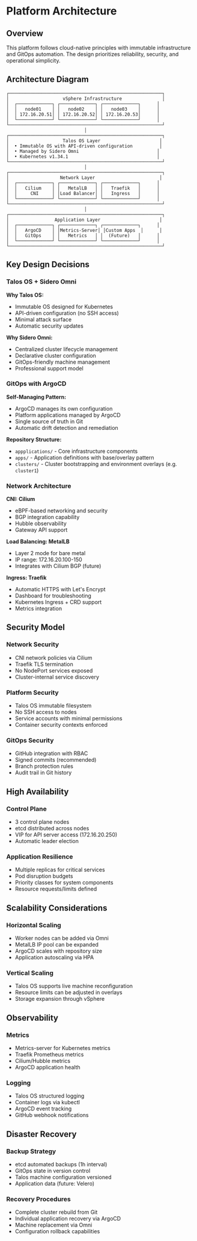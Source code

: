 # Platform Architecture

## Overview

This platform follows cloud-native principles with immutable infrastructure and GitOps automation. The design prioritizes reliability, security, and operational simplicity.

## Architecture Diagram

```
┌─────────────────────────────────────────────────────────┐
│                    vSphere Infrastructure               │
│  ┌─────────────┐ ┌─────────────┐ ┌─────────────┐      │
│  │   node01    │ │   node02    │ │   node03    │      │
│  │ 172.16.20.51│ │ 172.16.20.52│ │ 172.16.20.53│      │
│  └─────────────┘ └─────────────┘ └─────────────┘      │
└─────────────────────────────────────────────────────────┘
                             │
┌─────────────────────────────────────────────────────────┐
│                    Talos OS Layer                      │
│  • Immutable OS with API-driven configuration          │
│  • Managed by Sidero Omni                             │
│  • Kubernetes v1.34.1                                 │
└─────────────────────────────────────────────────────────┘
                             │
┌─────────────────────────────────────────────────────────┐
│                   Network Layer                        │
│  ┌─────────────┐ ┌─────────────┐ ┌─────────────┐      │
│  │   Cilium    │ │   MetalLB   │ │   Traefik   │      │
│  │     CNI     │ │Load Balancer│ │   Ingress   │      │
│  └─────────────┘ └─────────────┘ └─────────────┘      │
└─────────────────────────────────────────────────────────┘
                             │
┌─────────────────────────────────────────────────────────┐
│                 Application Layer                      │
│  ┌─────────────┐ ┌─────────────┐ ┌─────────────┐      │
│  │   ArgoCD    │ │Metrics-Server│ │Custom Apps  │      │
│  │   GitOps    │ │   Metrics   │ │  (Future)   │      │
│  └─────────────┘ └─────────────┘ └─────────────┘      │
└─────────────────────────────────────────────────────────┘
```

## Key Design Decisions

### Talos OS + Sidero Omni

**Why Talos OS:**
- Immutable OS designed for Kubernetes
- API-driven configuration (no SSH access)
- Minimal attack surface
- Automatic security updates

**Why Sidero Omni:**
- Centralized cluster lifecycle management
- Declarative cluster configuration
- GitOps-friendly machine management
- Professional support model

### GitOps with ArgoCD

**Self-Managing Pattern:**
- ArgoCD manages its own configuration
- Platform applications managed by ArgoCD
- Single source of truth in Git
- Automatic drift detection and remediation

**Repository Structure:**
- `appplications/` - Core infrastructure components
- `apps/` - Application definitions with base/overlay pattern
- `clusters/` - Cluster bootstrapping and environment overlays (e.g. `cluster1`)

### Network Architecture

**CNI: Cilium**
- eBPF-based networking and security
- BGP integration capability
- Hubble observability
- Gateway API support

**Load Balancing: MetalLB**
- Layer 2 mode for bare metal
- IP range: 172.16.20.100-150
- Integrates with Cilium BGP (future)

**Ingress: Traefik**
- Automatic HTTPS with Let's Encrypt
- Dashboard for troubleshooting
- Kubernetes Ingress + CRD support
- Metrics integration

## Security Model

### Network Security
- CNI network policies via Cilium
- Traefik TLS termination
- No NodePort services exposed
- Cluster-internal service discovery

### Platform Security
- Talos OS immutable filesystem
- No SSH access to nodes
- Service accounts with minimal permissions
- Container security contexts enforced

### GitOps Security
- GitHub integration with RBAC
- Signed commits (recommended)
- Branch protection rules
- Audit trail in Git history

## High Availability

### Control Plane
- 3 control plane nodes
- etcd distributed across nodes
- VIP for API server access (172.16.20.250)
- Automatic leader election

### Application Resilience
- Multiple replicas for critical services
- Pod disruption budgets
- Priority classes for system components
- Resource requests/limits defined

## Scalability Considerations

### Horizontal Scaling
- Worker nodes can be added via Omni
- MetalLB IP pool can be expanded
- ArgoCD scales with repository size
- Application autoscaling via HPA

### Vertical Scaling
- Talos OS supports live machine reconfiguration
- Resource limits can be adjusted in overlays
- Storage expansion through vSphere

## Observability

### Metrics
- Metrics-server for Kubernetes metrics
- Traefik Prometheus metrics
- Cilium/Hubble metrics
- ArgoCD application health

### Logging
- Talos OS structured logging
- Container logs via kubectl
- ArgoCD event tracking
- GitHub webhook notifications

## Disaster Recovery

### Backup Strategy
- etcd automated backups (1h interval)
- GitOps state in version control
- Talos machine configuration versioned
- Application data (future: Velero)

### Recovery Procedures
- Complete cluster rebuild from Git
- Individual application recovery via ArgoCD
- Machine replacement via Omni
- Configuration rollback capabilities
